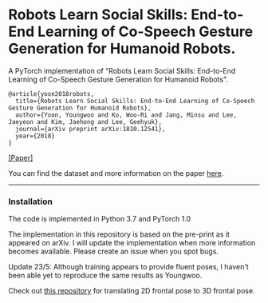 # Robots Learn Social Skills: End-to-End Learning of Co-Speech Gesture Generation for Humanoid Robots.
A PyTorch implementation of "Robots Learn Social Skills: End-to-End Learning of Co-Speech Gesture Generation for Humanoid Robots". 

    @article{yoon2018robots,
      title={Robots Learn Social Skills: End-to-End Learning of Co-Speech Gesture Generation for Humanoid Robots},
      author={Yoon, Youngwoo and Ko, Woo-Ri and Jang, Minsu and Lee, Jaeyeon and Kim, Jaehong and Lee, Geehyuk},
      journal={arXiv preprint arXiv:1810.12541},
      year={2018}
    }
[[Paper]](https://arxiv.org/pdf/1810.12541.pdf)

You can find the dataset and more information on the paper [here](https://sites.google.com/view/youngwoo-yoon/projects/co-speech-gesture-generation).

----
### Installation
The code is implemented in Python 3.7 and PyTorch 1.0

The implementation in this repository is based on the pre-print as it appeared on arXiv. I will update the implementation when more information becomes available. Please create an issue when you spot bugs. 

Update 23/5: Although training appears to provide fluent poses, I haven't been able yet to reproduce the same results as Youngwoo.

Check out [this repository](https://github.com/pieterwolfert/2d_to_3d_human_pose_converter) for translating 2D frontal pose to 3D frontal pose.
